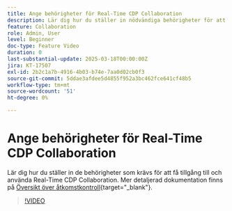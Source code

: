 ```yaml
---
title: Ange behörigheter för Real-Time CDP Collaboration
description: Lär dig hur du ställer in nödvändiga behörigheter för att få tillgång till och använda Real-Time CDP Collaboration
feature: Collaboration
role: Admin, User
level: Beginner
doc-type: Feature Video
duration: 0
last-substantial-update: 2025-03-18T00:00:00Z
jira: KT-17507
exl-id: 2b2c1a7b-4916-4b03-b74e-7aa0d02cb0f3
source-git-commit: 5ddae3afdee5d4855f952a3bc462fce641cf48b5
workflow-type: tm+mt
source-wordcount: '51'
ht-degree: 0%

---
```


# Ange behörigheter för Real-Time CDP Collaboration

Lär dig hur du ställer in de behörigheter som krävs för att få tillgång till och använda Real-Time CDP Collaboration. Mer detaljerad dokumentation finns på [Översikt över åtkomstkontroll](https://experienceleague.adobe.com/en/docs/real-time-cdp-collaboration/using/permissions/overview){target="_blank"}.

>[!VIDEO](https://video.tv.adobe.com/v/3452216/?learn=on&enablevpops)

